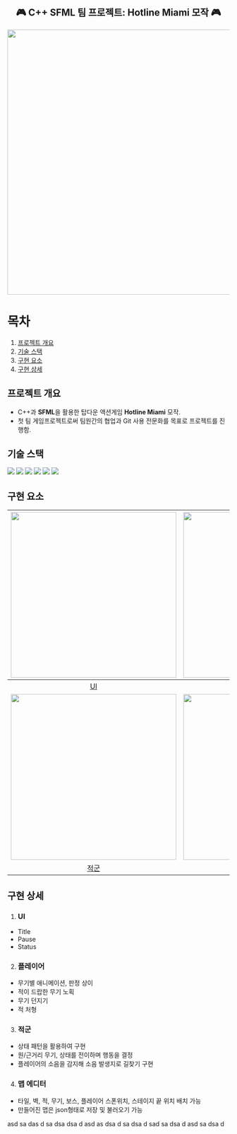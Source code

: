 <div align="center">
  <h2>🎮 C++ SFML 팀 프로젝트: Hotline Miami 모작 🎮</h2>
</div>

<div align="center">
  <img width="600" src="https://github.com/user-attachments/assets/27894175-f3c7-4280-969c-4ca582b49c69"/>
</div>

# 목차
1. [프로젝트 개요](#프로젝트-개요)
2. [기술 스택](#기술-스택)
3. [구현 요소](#구현-요소)
4. [구현 상세](#구현-상세)


## 프로젝트 개요
- C++과 **SFML**을 활용한 탑다운 액션게임 **Hotline Miami** 모작.
- 첫 팀 게임프로젝트로써 팀원간의 협업과 Git 사용 전문화를 목표로 프로젝트를 진행함.

## 기술 스택

<p align="left">
  <img src="https://img.shields.io/badge/C++-00599C?style=flat-square&logo=c%2B%2B&logoColor=white"/>
  <img src="https://img.shields.io/badge/SFML-74C365?style=flat-square&logo=sfml&logoColor=white"/>
  <img src="https://img.shields.io/badge/Visual_Studio-5C2D91?style=flat-square&logo=visual%20studio&logoColor=white"/>
  <img src="https://img.shields.io/badge/Git-F05032?style=flat-square&logo=git&logoColor=white"/>
  <img src="https://img.shields.io/badge/GitHub-181717?style=flat-square&logo=github&logoColor=white"/>
  <img src="https://img.shields.io/badge/SourceTree-0052CC?style=flat-square&logo=sourcetree&logoColor=white"/>
</p>

## 구현 요소

<div align="center">
  
|[<img width="375" src="https://github.com/user-attachments/assets/0aeeea80-a694-4d62-b0af-774bcdc1e084"/>](#UI)|[<img width="375" src="https://github.com/user-attachments/assets/87f1ff13-a9c2-4cb5-b3c6-fe163b32ce14"/>](#플레이어)|
|:---:|:---:|
| [UI](#UI) | [플레이어](#플레이어)|
|[<img width="375" src="https://github.com/user-attachments/assets/f4035101-e2c0-4832-83f2-df1cb01cd703"/>](#적군)|[<img width="375" src="https://github.com/user-attachments/assets/23eaec95-f3d8-4edc-b7b9-30d470263e5a"/>](#맵-에디터)|
| [적군](#적군) | [맵 에디터](#맵-에디터)|

</div>

## 구현 상세
1. ### UI
  - Title
  - Pause
  - Status

2. ### 플레이어
  - 무기별 애니메이션, 판정 상이
  - 적이 드랍한 무기 노획
  - 무기 던지기
  - 적 처형

3. ### 적군
  - 상태 패턴을 활용하여 구현
  - 원/근거리 무기, 상태를 전이하며 행동을 결정
  - 플레이어의 소음을 감지해 소음 발생지로 길찾기 구현

4. ### 맵 에디터
  - 타일, 벽, 적, 무기, 보스, 플레이어 스폰위치, 스테이지 끝 위치 배치 가능
  - 만들어진 맵은 json형태로 저장 및 불러오기 가능


asd
sa
das
d
sa
dsa
dsa
d
asd
as
dsa
d
sa
dsa
d
sad
sa
dsa
d
asd
sa
dsa
d
